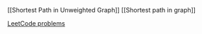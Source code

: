 


[[Shortest Path in Unweighted Graph]]
[[Shortest path in graph]]



[LeetCode problems](https://leetcode.com/problem-list/shortest-path/)




